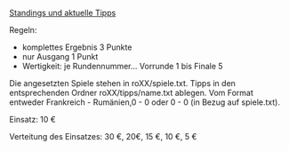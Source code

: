 [Standings und aktuelle Tipps](ohjeah.github.io/tippspiel)


Regeln:
 * komplettes Ergebnis 3 Punkte
 * nur Ausgang 1 Punkt
 * Wertigkeit: je Rundennummer... Vorrunde 1 bis Finale 5

Die angesetzten Spiele stehen in roXX/spiele.txt. Tipps in den entsprechenden Ordner roXX/tipps/name.txt ablegen. Vom Format entweder Frankreich - Rumänien,0 - 0 oder 0 - 0 (in Bezug auf spiele.txt).


Einsatz: 10 €

Verteitung des Einsatzes: 30 €, 20€, 15 €, 10 €, 5 €